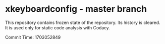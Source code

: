 # xkeyboardconfig - master branch

This repository contains frozen state of the repository.
Its history is cleared. It is used only for static code
analysis with Codacy.

Commit Time: 1703052849